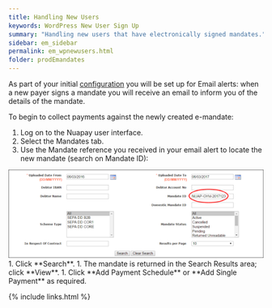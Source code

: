 ```yaml
---
title: Handling New Users
keywords: WordPress New User Sign Up
summary: "Handling new users that have electronically signed mandates."
sidebar: em_sidebar
permalink: em_wpnewusers.html
folder: prodEmandates
---
```


As part of your initial <a href="em_configuration.html">configuration</a> you will be set up for Email alerts: when a new payer signs a mandate you will receive an email to inform you of the details of the mandate.

To begin to collect payments against the newly created e-mandate:

1. Log on to the Nuapay user interface.
1. Select the Mandates tab.
1. Use the Mandate reference you received in your email alert to locate the new mandate (search on Mandate ID):
<img src ="images/wp_mandateUMR.png">
1. Click **Search**.
1. The mandate is returned in the Search Results area; click **View**.
1. Click **Add Payment Schedule** or **Add Single Payment** as required.


{% include links.html %}
